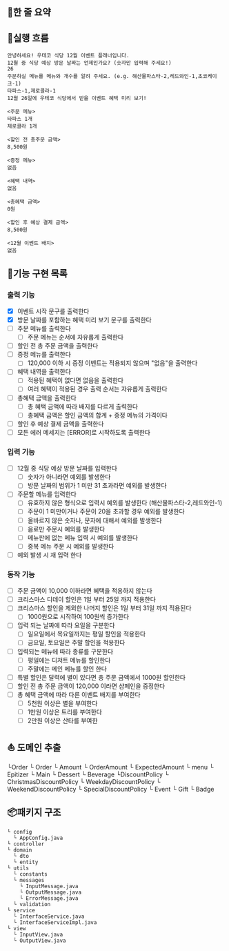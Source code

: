 ## 📮한 줄 요약

## 🚗실행 흐름
```agsl
안녕하세요! 우테코 식당 12월 이벤트 플래너입니다.
12월 중 식당 예상 방문 날짜는 언제인가요? (숫자만 입력해 주세요!)
26 
주문하실 메뉴를 메뉴와 개수를 알려 주세요. (e.g. 해산물파스타-2,레드와인-1,초코케이크-1)
타파스-1,제로콜라-1 
12월 26일에 우테코 식당에서 받을 이벤트 혜택 미리 보기!
 
<주문 메뉴>
타파스 1개
제로콜라 1개

<할인 전 총주문 금액>
8,500원
 
<증정 메뉴>
없음
 
<혜택 내역>
없음
 
<총혜택 금액>
0원
 
<할인 후 예상 결제 금액>
8,500원
 
<12월 이벤트 배지>
없음
```
## 🚀기능 구현 목록
### 출력 기능
- [x] 이벤트 시작 문구를 출력한다
- [x] 방문 날짜를 포함하는 혜택 미리 보기 문구를 출력한다
- [ ] 주문 메뉴를 출력한다
  - [ ] 주문 메뉴는 순서에 자유롭게 출력한다
- [ ] 할인 전 총 주문 금액을 출력한다
- [ ] 증정 메뉴를 출력한다
  - [ ] 120,000 이하 시 증정 이벤트는 적용되지 않으며 "없음"을 출력한다
- [ ] 혜택 내역을 출력한다
  - [ ] 적용된 혜택이 없다면 없음을 출력한다
  - [ ] 여러 혜택이 적용된 경우 출력 순서는 자유롭게 출력한다
- [ ] 총혜택 금액을 출력한다
  - [ ] 총 혜택 금액에 따라 배지를 다르게 출력한다
  - [ ] 총혜택 금액은 할인 금액의 합계 + 증정 메뉴의 가격이다
- [ ] 할인 후 예상 결제 금액을 출력한다
- [ ] 모든 에러 메세지는 [ERROR]로 시작하도록 출력한다
### 입력 기능
- [ ] 12월 중 식당 예상 방문 날짜를 입력한다
    - [ ] 숫자가 아니라면 예외를 발생한다
    - [ ] 방문 날짜의 범위가 1 미만 31 초과라면 예외를 발생한다
- [ ] 주문할 메뉴를 입력한다 
  - [ ] 유효하지 않은 형식으로 입력시 예외를 발생한다 (해산물파스타-2,레드와인-1)
  - [ ] 주문이 1 미만이거나 주문이 20을 초과할 경우 예외를 발생한다
  - [ ] 올바르지 않은 숫자나, 문자에 대해서 예외를 발생한다
  - [ ] 음료만 주문시 예외를 발생한다
  - [ ] 메뉴판에 없는 메뉴 입력 시 예외를 발생한다
  - [ ] 중복 메뉴 주문 시 예외를 발생한다
- [ ] 예외 발생 시 재 입력 한다
### 동작 기능
- [ ] 주문 금액이 10,000 이하라면 혜택을 적용하지 않는다
- [ ] 크리스마스 디데이 할인은 1일 부터 25일 까지 적용한다
- [ ] 크리스마스 할인을 제외한 나머지 할인은 1일 부터 31일 까지 적용된다
  - [ ] 1000원으로 시작하여 100원씩 증가한다
- [ ] 입력 되는 날짜에 따라 요일을 구분한다 
  - [ ] 일요일에서 목요일까지는 평일 할인을 적용한다
  - [ ] 금요일, 토요일은 주말 할인을 적용한다
- [ ] 입력되는 메뉴에 따라 종류를 구분한다
  - [ ] 평일에는 디저트 메뉴를 할인한다
  - [ ] 주말에는 메인 메뉴를 할인 한다 
- [ ] 특별 할인은 달력에 별이 있다면 총 주문 금액에서 1000원 할인한다
- [ ] 할인 전 총 주문 금액이 120,000 이라면 샴페인을 증정한다
- [ ] 총 혜택 금액에 따라 다른 이벤트 배지를 부여한다
  - [ ] 5천원 이상은 별을 부여한다
  - [ ] 1만원 이상은 트리를 부여한다
  - [ ] 2만원 이상은 산타를 부여한
## ⛵️ 도메인 추출
└Order
    └ Order
└ Amount
    └ OrderAmount
    └ ExpectedAmount
└ menu
    └ Epitizer
    └ Main
    └ Dessert
    └ Beverage
└DiscountPolicy
    └ ChristmasDiscountPolicy
    └ WeekdayDiscountPolicy
    └ WeekendDiscountPolicy
    └ SpecialDiscountPolicy
└ Event
    └ Gift
    └ Badge
## 📦패키지 구조
```
└ config
  └ AppConfig.java
└ controller 
└ domain
  └ dto
  └ entity
└ utils
  └ constants
  └ messages
    └ InputMessage.java
    └ OutputMessage.java
    └ ErrorMessage.java
  └ validation
└ service
  └ InterfaceService.java
  └ InterfaceServiceImpl.java
└ view
  └ InputView.java
  └ OutputView.java
 ```